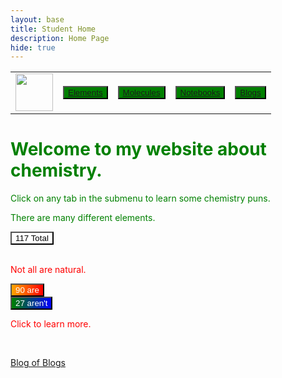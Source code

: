 ```yaml
---
layout: base
title: Student Home 
description: Home Page
hide: true
---
```



<table>
    <tr>
        <td><img src="/Bailey-GitHub-Playground//images/chem.png" height="60" title="Frontend" alt=""></td>
        <td><button style="background: linear-gradient(to right, green, green);"><a href="/Bailey-GitHub-Playground/elements/">Elements</a></button></td>
        <td><button style="background: linear-gradient(to right, green, green);"><a href="/Bailey-GitHub-Playground/molecules/">Molecules</a></button></td>
        <td><button style="background: linear-gradient(to right, green, green);"><a href="/Bailey-GitHub-Playground/notebooks/">Notebooks</a></button></td>
        <td><button style="background: linear-gradient(to right, green, green);"><a href="/Bailey-GitHub-Playground/blogs/">Blogs</a></button></td>
    </tr>
</table>

<div>
    <h1 style="color: green;">Welcome to my website about chemistry.</h1>
    <p style="color: green;"> Click on any tab in the submenu to learn some chemistry puns.</p>
</div>

<div style="color: green;">
    <p> There are many different elements.</p>
    <button onclick="window.location.href='/Bailey-GitHub-Playground/117_elements/';" style="background-color: white;"> 117 Total </button>
</div>

<br>

<div style="color: red;">
    <p> Not all are natural.</p>
    <button onclick="window.location.href='/Bailey-GitHub-Playground/90_natural/';" style="background: linear-gradient(to right, orange, red); color: white;"> 90 are </button>
    <br>
    <button onclick="window.location.href='/Bailey-GitHub-Playground/27_man-made/';" style="background: linear-gradient(to right, green, blue); color: white;"> 27 aren't </button>
    <p> Click to learn more. </p>
</div>



<br>

<a href="https://bloooooooooob.github.io/Bailey-GitHub-Playground/blog_of_blogs/">Blog of Blogs</a>